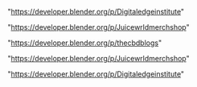 "https://developer.blender.org/p/Digitaledgeinstitute"

"https://developer.blender.org/p/Juicewrldmerchshop"

 
"https://developer.blender.org/p/thecbdblogs"


"https://developer.blender.org/p/Juicewrldmerchshop"


"https://developer.blender.org/p/Digitaledgeinstitute"


 
